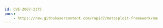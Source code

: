 ```yaml
---
id: CVE-2007-2175
pocs:
    - https://raw.githubusercontent.com/rapid7/metasploit-framework/master/modules/exploits/multi/browser/qtjava_pointer.rb
---
```


